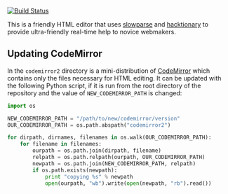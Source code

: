 [![Build Status](https://travis-ci.org/toolness/friendlycode.png?branch=i18n)](http://travis-ci.org/toolness/friendlycode)

This is a friendly HTML editor that uses [slowparse][] and [hacktionary][]
to provide ultra-friendly real-time help to novice webmakers.

## Updating CodeMirror

In the `codemirror2` directory is a mini-distribution of [CodeMirror][]
which contains only the files necessary for HTML editing. It can be updated
with the following Python script, if it is run from the root directory
of the repository and the value of `NEW_CODEMIRROR_PATH` is changed:

```python
import os

NEW_CODEMIRROR_PATH = "/path/to/new/codemirror/version"
OUR_CODEMIRROR_PATH = os.path.abspath("codemirror2")

for dirpath, dirnames, filenames in os.walk(OUR_CODEMIRROR_PATH):
    for filename in filenames:
        ourpath = os.path.join(dirpath, filename)
        relpath = os.path.relpath(ourpath, OUR_CODEMIRROR_PATH)
        newpath = os.path.join(NEW_CODEMIRROR_PATH, relpath)
        if os.path.exists(newpath):
            print "copying %s" % newpath
            open(ourpath, "wb").write(open(newpath, "rb").read())
```

  [slowparse]: https://github.com/toolness/slowparse
  [hacktionary]: https://github.com/toolness/hacktionary
  [CodeMirror]: http://codemirror.net/
